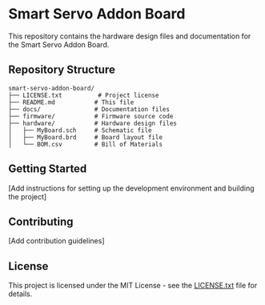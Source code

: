 # Smart Servo Addon Board

This repository contains the hardware design files and documentation for the Smart Servo Addon Board.

## Repository Structure

```
smart-servo-addon-board/
├── LICENSE.txt          # Project license
├── README.md           # This file
├── docs/               # Documentation files
├── firmware/           # Firmware source code
├── hardware/           # Hardware design files
│   ├── MyBoard.sch     # Schematic file
│   ├── MyBoard.brd     # Board layout file
│   └── BOM.csv         # Bill of Materials
```

## Getting Started

[Add instructions for setting up the development environment and building the project]

## Contributing

[Add contribution guidelines]

## License

This project is licensed under the MIT License - see the [LICENSE.txt](LICENSE.txt) file for details.
